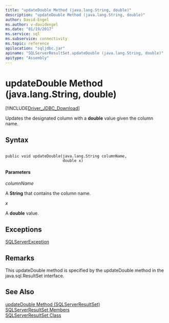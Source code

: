 ```yaml
---
title: "updateDouble Method (java.lang.String, double)"
description: "updateDouble Method (java.lang.String, double)"
author: David-Engel
ms.author: v-davidengel
ms.date: "01/19/2017"
ms.service: sql
ms.subservice: connectivity
ms.topic: reference
apilocation: "sqljdbc.jar"
apiname: "SQLServerResultSet.updateDouble (java.lang.String, double)"
apitype: "Assembly"
---
```

# updateDouble Method (java.lang.String, double)
[!INCLUDE[Driver_JDBC_Download](../../../includes/driver_jdbc_download.md)]

  Updates the designated column with a **double** value given the column name.  
  
## Syntax  
  
```  
  
public void updateDouble(java.lang.String columnName,  
                         double x)  
```  
  
#### Parameters  
 *columnName*  
  
 A **String** that contains the column name.  
  
 *x*  
  
 A **double** value.  
  
## Exceptions  
 [SQLServerException](../../../connect/jdbc/reference/sqlserverexception-class.md)  
  
## Remarks  
 This updateDouble method is specified by the updateDouble method in the java.sql.ResultSet interface.  
  
## See Also  
 [updateDouble Method &#40;SQLServerResultSet&#41;](../../../connect/jdbc/reference/updatedouble-method-sqlserverresultset.md)   
 [SQLServerResultSet Members](../../../connect/jdbc/reference/sqlserverresultset-members.md)   
 [SQLServerResultSet Class](../../../connect/jdbc/reference/sqlserverresultset-class.md)  
  
  
